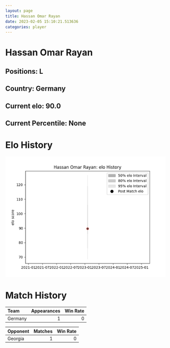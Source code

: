 ```yaml
---  
layout: page  
title: Hassan Omar Rayan  
date: 2023-02-05 15:10:21.513636  
categories: player  
---
```

# Hassan Omar Rayan

## Positions: L

## Country: Germany

## Current elo: 90.0

## Current Percentile: None

# Elo History


![elo history](history_HassanOmarRayan.png)
# Match History


| Team    |   Appearances |   Win Rate |
|:--------|--------------:|-----------:|
| Germany |             1 |          0 |

| Opponent   |   Matches |   Win Rate |
|:-----------|----------:|-----------:|
| Georgia    |         1 |          0 |